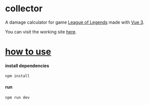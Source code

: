 # collector

A damage calculator for game [League of Legends](https://www.leagueoflegends.com) made with [Vue 3](https://vuejs.org/).

You can visit the working site [here](https://asasinmode.github.io/collector/).

# [how to use](https://github.com/asasinmode/collector/wiki)

#### install dependencies
```
npm install
```
#### run
```
npm run dev
```
